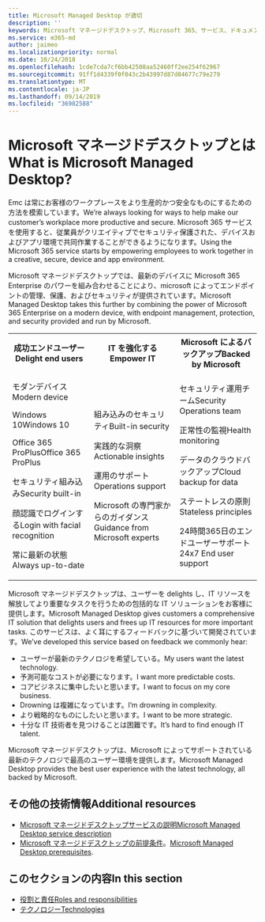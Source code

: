 ```yaml
---
title: Microsoft Managed Desktop が適切
description: ''
keywords: Microsoft マネージドデスクトップ、Microsoft 365、サービス、ドキュメント
ms.service: m365-md
author: jaimeo
ms.localizationpriority: normal
ms.date: 10/24/2018
ms.openlocfilehash: 1cde7cda7cf6bb42508aa52460ff2ee254f62967
ms.sourcegitcommit: 91ff1d4339f0f043c2b43997d87d84677c79e279
ms.translationtype: MT
ms.contentlocale: ja-JP
ms.lasthandoff: 09/14/2019
ms.locfileid: "36982588"
---
```

# <a name="what-is-microsoft-managed-desktop"></a><span data-ttu-id="a5aba-103">Microsoft マネージドデスクトップとは</span><span class="sxs-lookup"><span data-stu-id="a5aba-103">What is Microsoft Managed Desktop?</span></span>

<!--from Overview-->

<span data-ttu-id="a5aba-104">Emc は常にお客様のワークプレースをより生産的かつ安全なものにするための方法を模索しています。</span><span class="sxs-lookup"><span data-stu-id="a5aba-104">We’re always looking for ways to help make our customer’s workplace more productive and secure.</span></span> <span data-ttu-id="a5aba-105">Microsoft 365 サービスを使用すると、従業員がクリエイティブでセキュリティ保護された、デバイスおよびアプリ環境で共同作業することができるようになります。</span><span class="sxs-lookup"><span data-stu-id="a5aba-105">Using the Microsoft 365 service starts by empowering employees to work together in a creative, secure, device and app environment.</span></span>

<span data-ttu-id="a5aba-106">Microsoft マネージドデスクトップでは、最新のデバイスに Microsoft 365 Enterprise のパワーを組み合わせることにより、microsoft によってエンドポイントの管理、保護、およびセキュリティが提供されています。</span><span class="sxs-lookup"><span data-stu-id="a5aba-106">Microsoft Managed Desktop takes this further by combining the power of Microsoft 365 Enterprise on a modern device, with endpoint management, protection, and security provided and run by Microsoft.</span></span>


<table>
<tr><th><span data-ttu-id="a5aba-107">成功エンドユーザー</span><span class="sxs-lookup"><span data-stu-id="a5aba-107">Delight end users</span></span></th><th><span data-ttu-id="a5aba-108">IT を強化する</span><span class="sxs-lookup"><span data-stu-id="a5aba-108">Empower IT</span></span></th><th><span data-ttu-id="a5aba-109">Microsoft によるバックアップ</span><span class="sxs-lookup"><span data-stu-id="a5aba-109">Backed by Microsoft</span></span></th></tr>
<tr><td><p><span data-ttu-id="a5aba-110">モダンデバイス</span><span class="sxs-lookup"><span data-stu-id="a5aba-110">Modern device</span></span></p><p><span data-ttu-id="a5aba-111">Windows 10</span><span class="sxs-lookup"><span data-stu-id="a5aba-111">Windows 10</span></span></p><p><span data-ttu-id="a5aba-112">Office 365 ProPlus</span><span class="sxs-lookup"><span data-stu-id="a5aba-112">Office 365 ProPlus</span></span></p><p><span data-ttu-id="a5aba-113">セキュリティ組み込み</span><span class="sxs-lookup"><span data-stu-id="a5aba-113">Security built-in</span></span></p><p><span data-ttu-id="a5aba-114">顔認識でログインする</span><span class="sxs-lookup"><span data-stu-id="a5aba-114">Login with facial recognition</span></span></p><p><span data-ttu-id="a5aba-115">常に最新の状態</span><span class="sxs-lookup"><span data-stu-id="a5aba-115">Always up-to-date</span></span></p></td><td><p><span data-ttu-id="a5aba-116">組み込みのセキュリティ</span><span class="sxs-lookup"><span data-stu-id="a5aba-116">Built-in security</span></span></p><p><span data-ttu-id="a5aba-117">実践的な洞察</span><span class="sxs-lookup"><span data-stu-id="a5aba-117">Actionable insights</span></span></p><p><span data-ttu-id="a5aba-118">運用のサポート</span><span class="sxs-lookup"><span data-stu-id="a5aba-118">Operations support</span></span></p><p><span data-ttu-id="a5aba-119">Microsoft の専門家からのガイダンス</span><span class="sxs-lookup"><span data-stu-id="a5aba-119">Guidance from Microsoft experts</span></span></p></td><td><p><span data-ttu-id="a5aba-120">セキュリティ運用チーム</span><span class="sxs-lookup"><span data-stu-id="a5aba-120">Security Operations team</span></span></p><p><span data-ttu-id="a5aba-121">正常性の監視</span><span class="sxs-lookup"><span data-stu-id="a5aba-121">Health monitoring</span></span></p><p><span data-ttu-id="a5aba-122">データのクラウドバックアップ</span><span class="sxs-lookup"><span data-stu-id="a5aba-122">Cloud backup for data</span></span></p><p><span data-ttu-id="a5aba-123">ステートレスの原則</span><span class="sxs-lookup"><span data-stu-id="a5aba-123">Stateless principles</span></span></p><p><span data-ttu-id="a5aba-124">24時間365日のエンドユーザーサポート</span><span class="sxs-lookup"><span data-stu-id="a5aba-124">24x7 End user support</span></span></p></td></tr>
</table>

<span data-ttu-id="a5aba-125">Microsoft マネージドデスクトップは、ユーザーを delights し、IT リソースを解放してより重要なタスクを行うための包括的な IT ソリューションをお客様に提供します。</span><span class="sxs-lookup"><span data-stu-id="a5aba-125">Microsoft Managed Desktop gives customers a comprehensive IT solution that delights users and frees up IT resources for more important tasks.</span></span> <span data-ttu-id="a5aba-126">このサービスは、よく耳にするフィードバックに基づいて開発されています。</span><span class="sxs-lookup"><span data-stu-id="a5aba-126">We’ve developed this service based on feedback we commonly hear:</span></span>
- <span data-ttu-id="a5aba-127">ユーザーが最新のテクノロジを希望している。</span><span class="sxs-lookup"><span data-stu-id="a5aba-127">My users want the latest technology.</span></span>
- <span data-ttu-id="a5aba-128">予測可能なコストが必要になります。</span><span class="sxs-lookup"><span data-stu-id="a5aba-128">I want more predictable costs.</span></span>
- <span data-ttu-id="a5aba-129">コアビジネスに集中したいと思います。</span><span class="sxs-lookup"><span data-stu-id="a5aba-129">I want to focus on my core business.</span></span> 
- <span data-ttu-id="a5aba-130">Drowning は複雑になっています。</span><span class="sxs-lookup"><span data-stu-id="a5aba-130">I’m drowning in complexity.</span></span> 
- <span data-ttu-id="a5aba-131">より戦略的なものにしたいと思います。</span><span class="sxs-lookup"><span data-stu-id="a5aba-131">I want to be more strategic.</span></span> 
- <span data-ttu-id="a5aba-132">十分な IT 技術者を見つけることは困難です。</span><span class="sxs-lookup"><span data-stu-id="a5aba-132">It’s hard to find enough IT talent.</span></span>  

<span data-ttu-id="a5aba-133">Microsoft マネージドデスクトップは、Microsoft によってサポートされている最新のテクノロジで最高のユーザー環境を提供します。</span><span class="sxs-lookup"><span data-stu-id="a5aba-133">Microsoft Managed Desktop provides the best user experience with the latest technology, all backed by Microsoft.</span></span> 

## <a name="additional-resources"></a><span data-ttu-id="a5aba-134">その他の技術情報</span><span class="sxs-lookup"><span data-stu-id="a5aba-134">Additional resources</span></span>
- [<span data-ttu-id="a5aba-135">Microsoft マネージドデスクトップサービスの説明</span><span class="sxs-lookup"><span data-stu-id="a5aba-135">Microsoft Managed Desktop service description</span></span>](../service-description/index.md)
- <span data-ttu-id="a5aba-136">[Microsoft マネージドデスクトップの前提条件](../get-ready/prerequisites.md)。</span><span class="sxs-lookup"><span data-stu-id="a5aba-136">[Microsoft Managed Desktop prerequisites](../get-ready/prerequisites.md).</span></span>

<!--When you enroll in Microsoft Managed Desktop, Microsoft provides you with devices that are configured to join your Azure Active Directory tenant. Windows 10, Office 365, and some apps and features associated with [Microsoft 365 Enterprise E5](https://www.microsoft.com/en-us/microsoft-365/compare-all-microsoft-365-plans) are installed (by Microsoft) on your devices. When your employees who are using these devices need help, they contact Microsoft Managed Desktop support (provided by Microsoft) through a custom chat app.--> 

<!--With Microsoft Managed Desktop, you get **software as a service** (Microsoft 365 E5), **Device as a service** (Microsoft Surface devices ready to use), and **IT support as a service** (Help desk and more).--> 
 
## <a name="in-this-section"></a><span data-ttu-id="a5aba-137">このセクションの内容</span><span class="sxs-lookup"><span data-stu-id="a5aba-137">In this section</span></span>
- [<span data-ttu-id="a5aba-138">役割と責任</span><span class="sxs-lookup"><span data-stu-id="a5aba-138">Roles and responsibilities</span></span>](roles-and-responsibilities.md)
- [<span data-ttu-id="a5aba-139">テクノロジー</span><span class="sxs-lookup"><span data-stu-id="a5aba-139">Technologies</span></span>](technologies.md)
